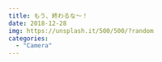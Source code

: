 ```yaml
---
title: もう、終わるな〜！
date: 2018-12-28
img: https://unsplash.it/500/500/?random
categories:
  - "Camera"
---
```

